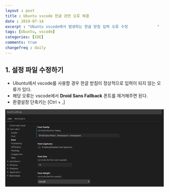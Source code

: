 ```yaml
---
layout : post
title : Ubuntu vscode 한글 관련 오류 해결 
date : 2019-07-14
excerpt : "Ubuntu vscode에서 발생하는 한글 받침 입력 오류 수정             "
tags: [Ubuntu, vscode]
categories: [IDE]
comments: true
changefreq : daily
---
```



## 1. 설정 파일 수정하기 

- Ubuntu에서 vscode를 사용할 경우 한글 받침이 정상적으로 입력이 되지 않는 오류가 있다. 
- 해당 오류는 vscode에서 **Droid Sans Fallback** 폰트를 제거해주면 된다. 
- 환결설정 단축키는 [Ctrl + ,]

<img src="/static/img/ubuntuVscode/font-remove.png">

